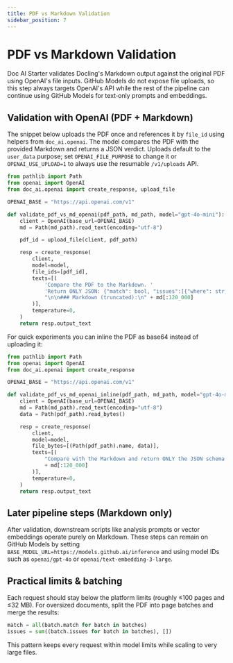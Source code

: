 ```yaml
---
title: PDF vs Markdown Validation
sidebar_position: 7
---
```


# PDF vs Markdown Validation

Doc AI Starter validates Docling's Markdown output against the original PDF using OpenAI's file inputs. GitHub Models do not expose file uploads, so this step always targets OpenAI's API while the rest of the pipeline can continue using GitHub Models for text‑only prompts and embeddings.

## Validation with OpenAI (PDF + Markdown)

The snippet below uploads the PDF once and references it by `file_id` using
helpers from `doc_ai.openai`. The model compares the PDF with the provided
Markdown and returns a JSON verdict. Uploads default to the `user_data`
purpose; set `OPENAI_FILE_PURPOSE` to change it or `OPENAI_USE_UPLOAD=1` to
always use the resumable `/v1/uploads` API.

```python
from pathlib import Path
from openai import OpenAI
from doc_ai.openai import create_response, upload_file

OPENAI_BASE = "https://api.openai.com/v1"

def validate_pdf_vs_md_openai(pdf_path, md_path, model="gpt-4o-mini"):
    client = OpenAI(base_url=OPENAI_BASE)
    md = Path(md_path).read_text(encoding="utf-8")

    pdf_id = upload_file(client, pdf_path)

    resp = create_response(
        client,
        model=model,
        file_ids=[pdf_id],
        texts=[(
            'Compare the PDF to the Markdown. '
            'Return ONLY JSON: {"match": bool, "issues":[{"where": str, "type": str, "detail": str}]}.'
            "\n\n### Markdown (truncated):\n" + md[:120_000]
        )],
        temperature=0,
    )
    return resp.output_text
```

For quick experiments you can inline the PDF as base64 instead of uploading it:

```python
from pathlib import Path
from openai import OpenAI
from doc_ai.openai import create_response

OPENAI_BASE = "https://api.openai.com/v1"

def validate_pdf_vs_md_openai_inline(pdf_path, md_path, model="gpt-4o-mini"):
    client = OpenAI(base_url=OPENAI_BASE)
    md = Path(md_path).read_text(encoding="utf-8")
    data = Path(pdf_path).read_bytes()

    resp = create_response(
        client,
        model=model,
        file_bytes=[(Path(pdf_path).name, data)],
        texts=[(
            "Compare with the Markdown and return ONLY the JSON schema above.\n\n"
            + md[:120_000]
        )],
        temperature=0,
    )
    return resp.output_text
```

## Later pipeline steps (Markdown only)

After validation, downstream scripts like analysis prompts or vector embeddings operate purely on Markdown. These steps can remain on GitHub Models by setting `BASE_MODEL_URL=https://models.github.ai/inference` and using model IDs such as `openai/gpt-4o` or `openai/text-embedding-3-large`.

## Practical limits & batching

Each request should stay below the platform limits (roughly ≤100 pages and ≤32 MB). For oversized documents, split the PDF into page batches and merge the results:

```python
match = all(batch.match for batch in batches)
issues = sum((batch.issues for batch in batches), [])
```

This pattern keeps every request within model limits while scaling to very large files.
